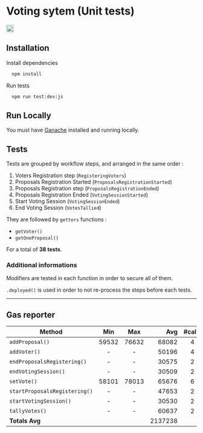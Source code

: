 # Voting sytem (Unit tests)

<img src="https://img.shields.io/badge/solc%20version-0.8.14-brightgreen" height="20">

## Installation

Install dependencies

```bash
  npm install
```

Run tests

```bash
  npm run test:dev:js
```

## Run Locally

You must have [Ganache](https://github.com/trufflesuite/ganache) installed and running locally.

## Tests

Tests are grouped by workflow steps, and arranged in the same order :

1. Voters Registration step (`RegisteringVoters`)
2. Proposals Registration Started (`ProposalsRegistrationStarted`)
3. Proposals Registration step (`ProposalsRegistrationEnded`)
4. Proposals Registration Ended (`VotingSessionStarted`)
5. Start Voting Session (`VotingSessionEnded`)
6. End Voting Session (`VotesTallied`)

They are followed by `getters` functions :

-   `getVoter()`
-   `getOneProposal()`

For a total of **38 tests**.

### Additional informations

Modifiers are tested in each function in order to secure all of them.

`.deployed()` is used in order to not re-process the steps before each tests.

---

## Gas reporter

| Method                        |  Min  |  Max  |     Avg | #calls |
| ----------------------------- | :---: | :---: | ------: | :----: |
| `addProposal()`               | 59532 | 76632 |   68082 |   4    |
| `addVoter()`                  |   -   |   -   |   50196 |   4    |
| `endProposalsRegistering()`   |   -   |   -   |   30575 |   2    |
| `endVotingSession()`          |   -   |   -   |   30509 |   2    |
| `setVote()`                   | 58101 | 78013 |   65676 |   6    |
| `startProposalsRegistering()` |   -   |   -   |   47653 |   2    |
| `startVotingSession()`        |   -   |   -   |   30530 |   2    |
| `tallyVotes()`                |   -   |   -   |   60637 |   2    |
| **Totals Avg**                |       |       | 2137238 |        |
